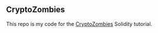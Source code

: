 ## CryptoZombies

This repo is my code for the [CryptoZombies](https://cryptozombies.io/) Solidity tutorial.

